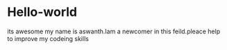 # Hello-world
its awesome
my name is aswanth.Iam a newcomer in this feild.pleace help to improve my codeing skills
